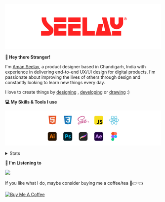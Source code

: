 [![banner](./images/seelay.svg)](https://www.seelay.in)

**👋 Hey there Stranger!**

I'm [Aman Seelay](https://www.seelay.in), a product designer based in Chandigarh, India with experience in delivering end-to-end UX/UI design for digital products. I'm passionate about improving the lives of others through design and constantly looking to learn new things every day.

I love to create things by [designing](https://www.seelay.in/#work) , [developing](https://www.seelay.in/#projects) or [drawing](https://art.seelay.in) :)

**💻 My Skills & Tools I use**

[![banner](./images/skills&tools.svg)](https://www.seelay.in/about)

<details>
  <summary>Stats</summary>

---

<!--START_SECTION:waka-->
![Profile Views](http://img.shields.io/badge/Profile%20Views-0-blue)

**🐱 My GitHub Data** 

> 📦 780.1 kB Used in GitHub's Storage 
 > 
> 🏆 177 Contributions in the Year 2024
 > 
> 💼 Opted to Hire
 > 
> 📜 1 Public Repository 
 > 
> 🔑 43 Private Repository 
 > 
**I'm a Night 🦉** 

```text
🌞 Morning                302 commits         ████░░░░░░░░░░░░░░░░░░░░░   15.08 % 
🌆 Daytime                335 commits         ████░░░░░░░░░░░░░░░░░░░░░   16.73 % 
🌃 Evening                624 commits         ████████░░░░░░░░░░░░░░░░░   31.17 % 
🌙 Night                  741 commits         █████████░░░░░░░░░░░░░░░░   37.01 % 
```
📅 **I'm Most Productive on Sunday** 

```text
Monday                   257 commits         ███░░░░░░░░░░░░░░░░░░░░░░   12.84 % 
Tuesday                  304 commits         ████░░░░░░░░░░░░░░░░░░░░░   15.18 % 
Wednesday                171 commits         ██░░░░░░░░░░░░░░░░░░░░░░░   08.54 % 
Thursday                 339 commits         ████░░░░░░░░░░░░░░░░░░░░░   16.93 % 
Friday                   254 commits         ███░░░░░░░░░░░░░░░░░░░░░░   12.69 % 
Saturday                 299 commits         ████░░░░░░░░░░░░░░░░░░░░░   14.94 % 
Sunday                   378 commits         █████░░░░░░░░░░░░░░░░░░░░   18.88 % 
```


📊 **This Week I Spent My Time On** 

```text
🕑︎ Time Zone: Asia/Kolkata

💬 Programming Languages: 
Other                    7 hrs 47 mins       █████████████████████░░░░   85.93 % 
JavaScript               1 hr 2 mins         ███░░░░░░░░░░░░░░░░░░░░░░   11.46 % 
Markdown                 7 mins              ░░░░░░░░░░░░░░░░░░░░░░░░░   01.45 % 
CSS                      4 mins              ░░░░░░░░░░░░░░░░░░░░░░░░░   00.77 % 
JSON                     2 mins              ░░░░░░░░░░░░░░░░░░░░░░░░░   00.38 % 

🔥 Editors: 
Chrome                   7 hrs 52 mins       ██████████████████████░░░   86.91 % 
VS Code                  1 hr 11 mins        ███░░░░░░░░░░░░░░░░░░░░░░   13.09 % 

💻 Operating System: 
Windows                  9 hrs 3 mins        █████████████████████████   100.00 % 
```

**I Mostly Code in JavaScript** 

```text
JavaScript               25 repos            ██████████████░░░░░░░░░░░   55.56 % 
TypeScript               12 repos            ███████░░░░░░░░░░░░░░░░░░   26.67 % 
HTML                     5 repos             ███░░░░░░░░░░░░░░░░░░░░░░   11.11 % 
Java                     3 repos             ██░░░░░░░░░░░░░░░░░░░░░░░   06.67 % 
```




 Last Updated on 05/11/2024 06:45:49 UTC
<!--END_SECTION:waka-->

---

 </details>

**🎵 I'm Listening to**

<object data="https://now-play.vercel.app/api/generate?uid=7a17a86e-d6b7-43b5-8d9c-1d6dae42a779" >

  <img src="https://now-play.vercel.app/api/generate?uid=7a17a86e-d6b7-43b5-8d9c-1d6dae42a779" />

</object>

If you like what I do, maybe consider buying me a coffee/tea 🥺👉👈

<a href="https://www.buymeacoffee.com/seelay" target="_blank"><img src="https://cdn.buymeacoffee.com/buttons/v2/default-red.png" alt="Buy Me A Coffee" width="150" ></a>
